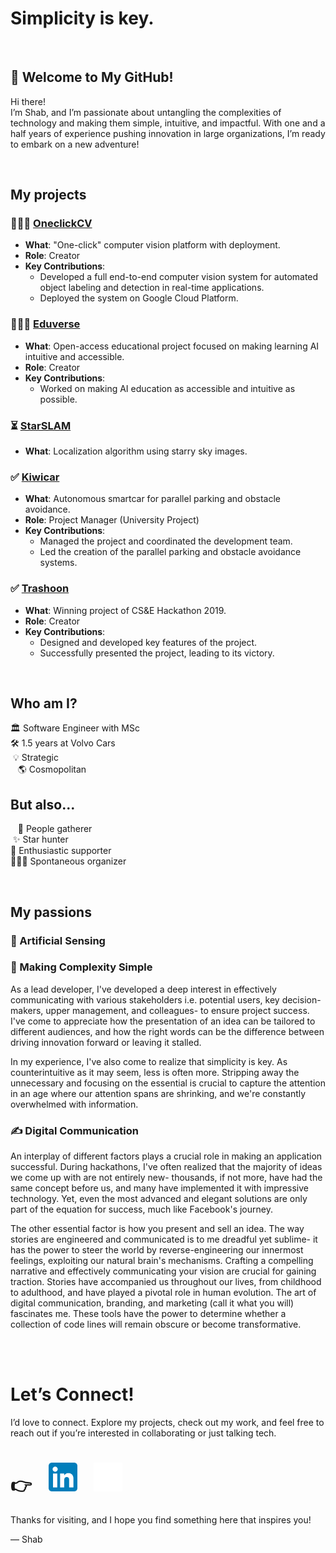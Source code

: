 # Simplicity is key.

<br>

## 🚀 Welcome to My GitHub!

Hi there! <br>I’m Shab, and I’m passionate about untangling the complexities of technology and making them simple, intuitive, and impactful. With one and a half years of experience pushing innovation in large organizations, I’m ready to embark on a new adventure!

<br>

## My projects

### 🏃🏻‍♂️ [OneclickCV]()
- **What**: "One-click" computer vision platform with deployment.
- **Role**: Creator
- **Key Contributions**:
  - Developed a full end-to-end computer vision system for automated object labeling and detection in real-time applications.
  - Deployed the system on Google Cloud Platform.

### 🏃🏻‍♂️ [Eduverse](https://github.com/shabonout/eduverse)
- **What**: Open-access educational project focused on making learning AI intuitive and accessible.
- **Role**: Creator
- **Key Contributions**:
  - Worked on making AI education as accessible and intuitive as possible.

### ⏳ [StarSLAM]()
- **What**: Localization algorithm using starry sky images.
  
### ✅ [Kiwicar](https://github.com/shabonout/group-08)
- **What**: Autonomous smartcar for parallel parking and obstacle avoidance.
- **Role**: Project Manager (University Project)
- **Key Contributions**:
  - Managed the project and coordinated the development team.
  - Led the creation of the parallel parking and obstacle avoidance systems.

### ✅ [Trashoon](https://github.com/shabonout/trashoon)
- **What**: Winning project of CS&E Hackathon 2019.
- **Role**: Creator
- **Key Contributions**:
  - Designed and developed key features of the project.
  - Successfully presented the project, leading to its victory.

<br>

## Who am I?

🏛️ Software Engineer with MSc <br> 
🛠️ 1.5 years at Volvo Cars <br> 
&nbsp;💡 Strategic <br>
&nbsp;&nbsp;&nbsp;🌎 Cosmopolitan 

## But also...

&nbsp;&nbsp;&nbsp;👥 People gatherer <br>
&nbsp;✨ Star hunter <br>
💬 Enthusiastic supporter <br>
🏃🏻‍♂️ Spontaneous organizer <br> 


<br>

## My passions

### 🤖 Artificial Sensing


### 🧩 Making Complexity Simple
As a lead developer, I've developed a deep interest in effectively communicating with various stakeholders i.e. potential users, key decision-makers, upper management, and colleagues- to ensure project success. I've come to appreciate how the presentation of an idea can be tailored to different audiences, and how the right words can be the difference between driving innovation forward or leaving it stalled.

In my experience, I've also come to realize that simplicity is key. As counterintuitive as it may seem, less is often more. Stripping away the unnecessary and focusing on the essential is crucial to capture the attention in an age where our attention spans are shrinking, and we're constantly overwhelmed with information.


### ✍ Digital Communication
An interplay of different factors plays a crucial role in making an application successful. During hackathons, I've often realized that the majority of ideas we come up with are not entirely new- thousands, if not more, have had the same concept before us, and many have implemented it with impressive technology. Yet, even the most advanced and elegant solutions are only part of the equation for success, much like Facebook's journey.

The other essential factor is how you present and sell an idea. The way stories are engineered and communicated is to me dreadful yet sublime- it has the power to steer the world by reverse-engineering our innermost feelings, exploiting our natural brain's mechanisms. Crafting a compelling narrative and effectively communicating your vision are crucial for gaining traction. Stories have accompanied us throughout our lives, from childhood to adulthood, and have played a pivotal role in human evolution. The art of digital communication, branding, and marketing (call it what you will) fascinates me. These tools have the power to determine whether a collection of code lines will remain obscure or become transformative.

<br>

<br>

# Let’s Connect!
I’d love to connect. Explore my projects, check out my work, and feel free to reach out if you’re interested in collaborating or just talking tech.

# 👉 &nbsp;&nbsp; [<img src="https://raw.githubusercontent.com/shabonout/about-me/88112a86b409bd26995a701d38b2dc2472607134/LinkedIn_icon.svg" alt="Connect with me" height="46" />](https://www.linkedin.com/in/shab-pompeiano) &nbsp;&nbsp; [<img src="https://raw.githubusercontent.com/shabonout/about-me/9b75b02d59aabed35495b4c144877e5c75ac51bf/github.svg" alt="Connect with me" height="46" />](https://github.com/shabpompeiano)

Thanks for visiting, and I hope you find something here that inspires you!

— Shab






